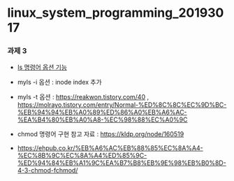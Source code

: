 # linux_system_programming_20193017

### 과제 3
* [ls 명령어 옵션 기능](https://nochoco-lee.tistory.com/361)
* myls -i 옵션 : inode index 추가
* myls -t 옵션 : https://reakwon.tistory.com/40  ,  https://molrayo.tistory.com/entry/Normal-%ED%8C%8C%EC%9D%BC-%EB%94%94%EB%A0%89%ED%86%A0%EB%A6%AC-%EA%B4%80%EB%A0%A8-%EC%98%88%EC%A0%9C

* chmod 명령어 구현 참고 자료 : https://kldp.org/node/160519
* https://ehpub.co.kr/%EB%A6%AC%EB%88%85%EC%8A%A4-%EC%8B%9C%EC%8A%A4%ED%85%9C-%ED%94%84%EB%A1%9C%EA%B7%B8%EB%9E%98%EB%B0%8D-4-3-chmod-fchmod/

